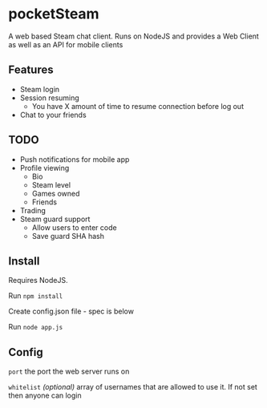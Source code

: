 # pocketSteam
A web based Steam chat client. Runs on NodeJS and provides a Web Client as well as an API for mobile clients

## Features
 * Steam login
 * Session resuming
    * You have X amount of time to resume connection before log out
 * Chat to your friends

## TODO
 * Push notifications for mobile app
 * Profile viewing
    * Bio
    * Steam level
    * Games owned
    * Friends
 * Trading
 * Steam guard support
    * Allow users to enter code
    * Save guard SHA hash

## Install
Requires NodeJS.

Run `npm install`

Create config.json file - spec is below

Run `node app.js`

## Config
`port` the port the web server runs on

`whitelist` *(optional)* array of usernames that are allowed to use it. If not set then anyone can login
